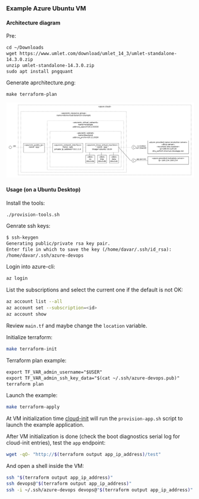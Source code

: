 ### Example Azure Ubuntu VM

#### Architecture diagram

Pre:
```
cd ~/Downloads
wget https://www.umlet.com/download/umlet_14_3/umlet-standalone-14.3.0.zip
unzip umlet-standalone-14.3.0.zip
sudo apt install pngquant
```
Generate aprchitecture.png:
```
make terraform-plan
```

![](architecture.png)

#### Usage (on a Ubuntu Desktop)

Install the tools:

```bash
./provision-tools.sh
```
Genrate ssh keys:
```
$ ssh-keygen 
Generating public/private rsa key pair.
Enter file in which to save the key (/home/davar/.ssh/id_rsa): /home/davar/.ssh/azure-devops
```

Login into azure-cli:

```bash
az login
```

List the subscriptions and select the current one if the default is not OK:

```bash
az account list --all
az account set --subscription=<id>
az account show
```

Review `main.tf` and maybe change the `location` variable.

Initialize terraform:

```bash
make terraform-init
```
Terraform plan example:
```
export TF_VAR_admin_username="$USER"
export TF_VAR_admin_ssh_key_data="$(cat ~/.ssh/azure-devops.pub)"
terraform plan
```

Launch the example:

```bash
make terraform-apply
```

At VM initialization time [cloud-init](https://cloudinit.readthedocs.io/en/latest/index.html) will run the `provision-app.sh` script to launch the example application.

After VM initialization is done (check the boot diagnostics serial log for cloud-init entries), test the `app` endpoint:

```bash
wget -qO- "http://$(terraform output app_ip_address)/test"
```

And open a shell inside the VM:

```bash
ssh "$(terraform output app_ip_address)"
ssh devops@"$(terraform output app_ip_address)"
ssh -i ~/.ssh/azure-devops devops@"$(terraform output app_ip_address)"
```
